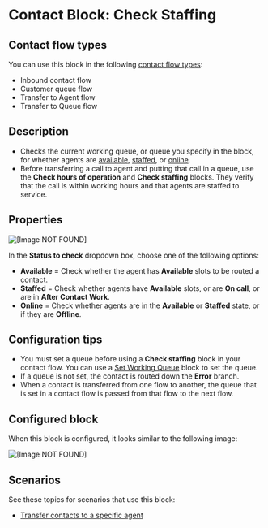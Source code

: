 # Contact Block: Check Staffing<a name="check-staffing"></a>

## Contact flow types<a name="check-staffing-types"></a>

You can use this block in the following [contact flow types](create-contact-flow.md#contact-flow-types):
+ Inbound contact flow
+ Customer queue flow
+ Transfer to Agent flow
+ Transfer to Queue flow

## Description<a name="check-staffing-description"></a>
+ Checks the current working queue, or queue you specify in the block, for whether agents are [available](real-time-metrics-definitions.md#available-real-time), [staffed](real-time-metrics-definitions.md#staffed-real-time), or [online](real-time-metrics-definitions.md#online-real-time)\.
+ Before transferring a call to agent and putting that call in a queue, use the **Check hours of operation** and **Check staffing** blocks\. They verify that the call is within working hours and that agents are staffed to service\.

## Properties<a name="check-staffing-properties"></a>

![\[Image NOT FOUND\]](http://docs.aws.amazon.com/connect/latest/adminguide/images/check-staffing-properties.png)

In the **Status to check** dropdown box, choose one of the following options:
+ **Available** = Check whether the agent has **Available** slots to be routed a contact\.
+ **Staffed** = Check whether agents have **Available** slots, or are **On call**, or are in **After Contact Work**\.
+ **Online** = Check whether agents are in the **Available** or **Staffed** state, or if they are **Offline**\.

## Configuration tips<a name="check-staffing-tips"></a>
+ You must set a queue before using a **Check staffing** block in your contact flow\. You can use a [Set Working Queue](set-working-queue.md) block to set the queue\.
+ If a queue is not set, the contact is routed down the **Error** branch\.
+ When a contact is transferred from one flow to another, the queue that is set in a contact flow is passed from that flow to the next flow\.

## Configured block<a name="check-staffing-configured"></a>

When this block is configured, it looks similar to the following image:

![\[Image NOT FOUND\]](http://docs.aws.amazon.com/connect/latest/adminguide/images/check-staffing-configured.png)

## Scenarios<a name="check-staffing-scenarios"></a>

See these topics for scenarios that use this block:
+ [Transfer contacts to a specific agent](transfer-to-agent.md)